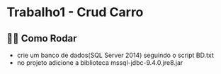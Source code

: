 # Trabalho1 - Crud Carro

## 👷‍♂️ Como Rodar

- crie um banco de dados(SQL Server 2014) seguindo o script BD.txt
- no projeto adicione a biblioteca mssql-jdbc-9.4.0.jre8.jar
